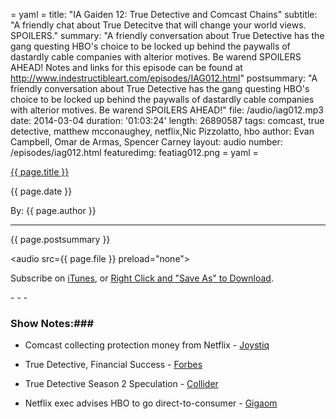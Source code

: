 = yaml =
title: "IA Gaiden 12: True Detective and Comcast Chains"
subtitle: "A friendly chat about True Detecitve that will change your world views. SPOILERS."
summary: "A friendly conversation about True Detective has the gang questing HBO's choice to be locked up behind the paywalls of dastardly cable companies with alterior motives. Be warend SPOILERS AHEAD! Notes and links for this episode can be found at http://www.indestructibleart.com/episodes/IAG012.html"
postsummary: "A friendly conversation about True Detective has the gang questing HBO's choice to be locked up behind the paywalls of dastardly cable companies with alterior motives. Be warend SPOILERS AHEAD!"
file: /audio/iag012.mp3
date: 2014-03-04
duration: '01:03:24'
length: 26890587
tags: comcast, true detective, matthew mcconaughey, netflix,Nic Pizzolatto, hbo
author: Evan Campbell, Omar de Armas, Spencer Carney
layout: audio
number: /episodes/iag012.html
featuredimg: featiag012.png
= yaml =

<a href="{{ page.url }}" class='postTitleLink'><p class='postTitle'>{{ page.title }}</p></a>
<p class='postPublished'>{{ page.date }}</p>
<p class='postAuthor'>By: {{ page.author }}</p>
<hr>

<p class='podcastSummary'>{{ page.postsummary }}</p>

<audio src={{ page.file }} preload="none"></audio>
<p class='subLinks'>Subscribe on <a href='http://bit.ly/iapodcast'>iTunes</a>, or <a href={{ page.file }}>Right Click and "Save As" to Download</a>.</p>
- - -

### Show Notes:###
* Comcast collecting protection money from Netflix - [Joystiq](http://www.joystiq.com/2014/02/23/netflix-to-pay-comcast-for-better-connection-and-speed/?ncid=rss_truncated)

* True Detective, Financial Success - [Forbes](http://www.forbes.com/sites/allenstjohn/2014/02/27/the-business-of-hbos-true-detective/)

* True Detective Season 2 Speculation - [Collider](http://collider.com/true-detective-season-2-female-leads/)

* Netflix exec advises HBO to go direct-to-consumer - [Gigaom](http://gigaom.com/2013/09/25/netflix-exec-hbo-would-have-many-more-customers-if-it-sold-online-only-subscriptions/)
